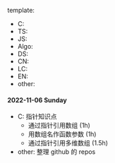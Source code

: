 template:

- C:
- TS:
- JS:
- Algo:
- DS:
- CN:
- LC:
- EN:
- other:

#### 2022-11-06 Sunday

- C: 指针知识点
  - 通过指针引用数组 (1h)
  - 用数组名作函数参数 (1h)
  - 通过指针引用多维数组 (1.5h)
- other: 整理 github 的 repos
